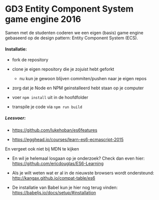 # GD3 Entity Component System game engine 2016

Samen met de studenten coderen we een eigen (basis) game engine gebaseerd op de design pattern: Entity Component System (ECS).

#### Installatie:

* fork de repository

* clone je eigen repository die je zojuist hebt geforkt

    * nu kun je gewoon blijven commiten/pushen naar je eigen repos

* zorg dat je Node en NPM geinstalleerd hebt staan op je computer

* voer `npm install` uit in de hoofdfolder

* transpile je code via `npm run build`

##### Leesvoer:

* https://github.com/lukehoban/es6features

* https://egghead.io/courses/learn-es6-ecmascript-2015

En vergeet ook niet bij MDN te kijken

* En wil je helemaal losgaan op je onderzoek? Check dan even hier: https://github.com/ericdouglas/ES6-Learning

* Als je wilt weten wat er al in de nieuwste browsers wordt ondersteund: http://kangax.github.io/compat-table/es6

* De installatie van Babel kun je hier nog terug vinden: https://babeljs.io/docs/setup/#installation
